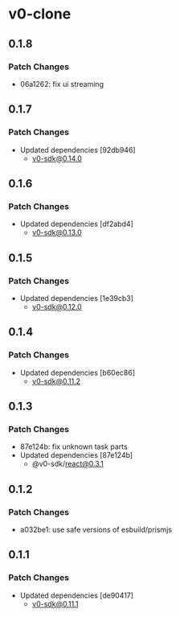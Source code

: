 # v0-clone

## 0.1.8

### Patch Changes

- 06a1262: fix ui streaming

## 0.1.7

### Patch Changes

- Updated dependencies [92db946]
  - v0-sdk@0.14.0

## 0.1.6

### Patch Changes

- Updated dependencies [df2abd4]
  - v0-sdk@0.13.0

## 0.1.5

### Patch Changes

- Updated dependencies [1e39cb3]
  - v0-sdk@0.12.0

## 0.1.4

### Patch Changes

- Updated dependencies [b60ec86]
  - v0-sdk@0.11.2

## 0.1.3

### Patch Changes

- 87e124b: fix unknown task parts
- Updated dependencies [87e124b]
  - @v0-sdk/react@0.3.1

## 0.1.2

### Patch Changes

- a032be1: use safe versions of esbuild/prismjs

## 0.1.1

### Patch Changes

- Updated dependencies [de90417]
  - v0-sdk@0.11.1
